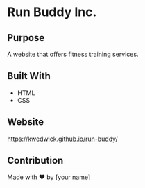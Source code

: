 # Run Buddy Inc.

## Purpose
A website that offers fitness training services.

## Built With
* HTML
* CSS

## Website
https://kwedwick.github.io/run-buddy/

## Contribution
Made with ❤️ by [your name]
